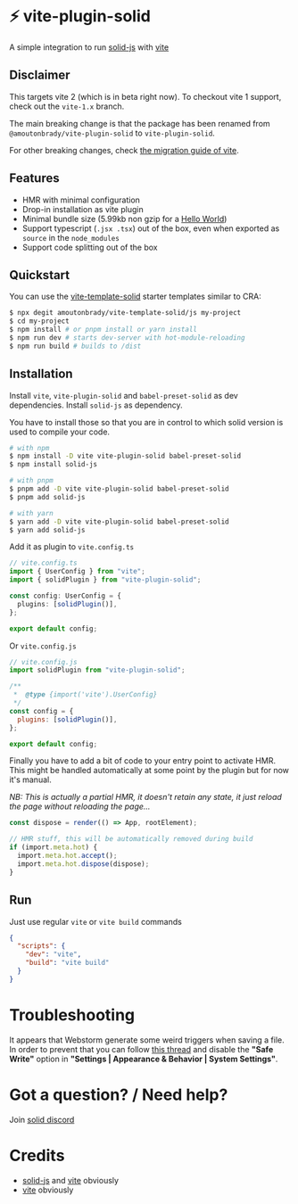 # ⚡ vite-plugin-solid

A simple integration to run [solid-js](https://github.com/ryansolid/solid) with [vite](https://github.com/vitejs/vite)

## Disclaimer

This targets vite 2 (which is in beta right now). To checkout vite 1 support, check out the `vite-1.x` branch.

The main breaking change is that the package has been renamed from `@amoutonbrady/vite-plugin-solid` to `vite-plugin-solid`.

For other breaking changes, check [the migration guide of vite](https://vitejs.dev/guide/migration.html).

## Features

- HMR with minimal configuration
- Drop-in installation as vite plugin
- Minimal bundle size (5.99kb non gzip for a [Hello World](./playground/src/main.tsx))
- Support typescript (`.jsx .tsx`) out of the box, even when exported as `source` in the `node_modules`
- Support code splitting out of the box

## Quickstart

You can use the [vite-template-solid](https://github.com/amoutonbrady/vite-template-solid) starter templates similar to CRA:

```bash
$ npx degit amoutonbrady/vite-template-solid/js my-project
$ cd my-project
$ npm install # or pnpm install or yarn install
$ npm run dev # starts dev-server with hot-module-reloading
$ npm run build # builds to /dist
```

## Installation

Install `vite`, `vite-plugin-solid` and `babel-preset-solid` as dev dependencies.
Install `solid-js` as dependency.

You have to install those so that you are in control to which solid version is used to compile your code.

```bash
# with npm
$ npm install -D vite vite-plugin-solid babel-preset-solid
$ npm install solid-js

# with pnpm
$ pnpm add -D vite vite-plugin-solid babel-preset-solid
$ pnpm add solid-js

# with yarn
$ yarn add -D vite vite-plugin-solid babel-preset-solid
$ yarn add solid-js
```

Add it as plugin to `vite.config.ts`

```ts
// vite.config.ts
import { UserConfig } from "vite";
import { solidPlugin } from "vite-plugin-solid";

const config: UserConfig = {
  plugins: [solidPlugin()],
};

export default config;
```

Or `vite.config.js`

```js
// vite.config.js
import solidPlugin from "vite-plugin-solid";

/**
 *  @type {import('vite').UserConfig}
 */
const config = {
  plugins: [solidPlugin()],
};

export default config;
```

Finally you have to add a bit of code to your entry point to activate HMR. This might be handled automatically at some point by the plugin but for now it's manual.

*NB: This is actually a partial HMR, it doesn't retain any state, it just reload the page without reloading the page...*

```ts
const dispose = render(() => App, rootElement);

// HMR stuff, this will be automatically removed during build
if (import.meta.hot) {
  import.meta.hot.accept();
  import.meta.hot.dispose(dispose);
}
```

## Run

Just use regular `vite` or `vite build` commands

```json
{
  "scripts": {
    "dev": "vite",
    "build": "vite build"
  }
}
```

# Troubleshooting

It appears that Webstorm generate some weird triggers when saving a file. In order to prevent that you can follow [this thread](https://intellij-support.jetbrains.com/hc/en-us/community/posts/360000154544-I-m-having-a-huge-problem-with-Webstorm-and-react-hot-loader-) and disable the **"Safe Write"** option in **"Settings | Appearance & Behavior | System Settings"**.

# Got a question? / Need help?

Join [solid discord](https://discord.com/invite/solidjs)

# Credits

- [solid-js](https://github.com/ryansolid/solid) and [vite](https://github.com/vitejs/vite#readme) obviously
- [vite](https://github.com/vitejs/vite) obviously
